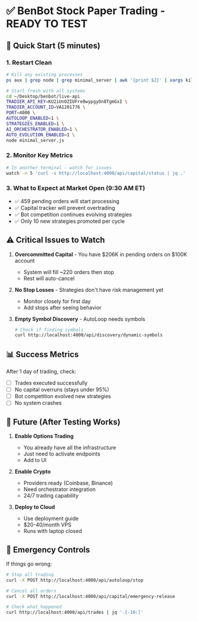 # ✅ BenBot Stock Paper Trading - READY TO TEST

## 🚀 Quick Start (5 minutes)

### 1. Restart Clean
```bash
# Kill any existing processes
ps aux | grep node | grep minimal_server | awk '{print $2}' | xargs kill -9

# Start fresh with all systems
cd ~/Desktop/benbot/live-api
TRADIER_API_KEY=KU2iUnOZIUFre0wypgyOn8TgmGxI \
TRADIER_ACCOUNT_ID=VA1201776 \
PORT=4000 \
AUTOLOOP_ENABLED=1 \
STRATEGIES_ENABLED=1 \
AI_ORCHESTRATOR_ENABLED=1 \
AUTO_EVOLUTION_ENABLED=1 \
node minimal_server.js
```

### 2. Monitor Key Metrics
```bash
# In another terminal - watch for issues
watch -n 5 'curl -s http://localhost:4000/api/capital/status | jq .'
```

### 3. What to Expect at Market Open (9:30 AM ET)
- ✅ 459 pending orders will start processing
- ✅ Capital tracker will prevent overtrading
- ✅ Bot competition continues evolving strategies
- ✅ Only 10 new strategies promoted per cycle

## ⚠️ Critical Issues to Watch

1. **Overcommitted Capital** - You have $206K in pending orders on $100K account
   - System will fill ~220 orders then stop
   - Rest will auto-cancel

2. **No Stop Losses** - Strategies don't have risk management yet
   - Monitor closely for first day
   - Add stops after seeing behavior

3. **Empty Symbol Discovery** - AutoLoop needs symbols
   ```bash
   # Check if finding symbols
   curl http://localhost:4000/api/discovery/dynamic-symbols
   ```

## 📊 Success Metrics

After 1 day of trading, check:
- [ ] Trades executed successfully
- [ ] No capital overruns (stays under 95%)
- [ ] Bot competition evolved new strategies
- [ ] No system crashes

## 🔮 Future (After Testing Works)

1. **Enable Options Trading**
   - You already have all the infrastructure
   - Just need to activate endpoints
   - Add to UI

2. **Enable Crypto**
   - Providers ready (Coinbase, Binance)
   - Need orchestrator integration
   - 24/7 trading capability

3. **Deploy to Cloud**
   - Use deployment guide
   - $20-40/month VPS
   - Runs with laptop closed

## 🚨 Emergency Controls

If things go wrong:
```bash
# Stop all trading
curl -X POST http://localhost:4000/api/autoloop/stop

# Cancel all orders
curl -X POST http://localhost:4000/api/capital/emergency-release

# Check what happened
curl http://localhost:4000/api/trades | jq '.[-10:]'
```
